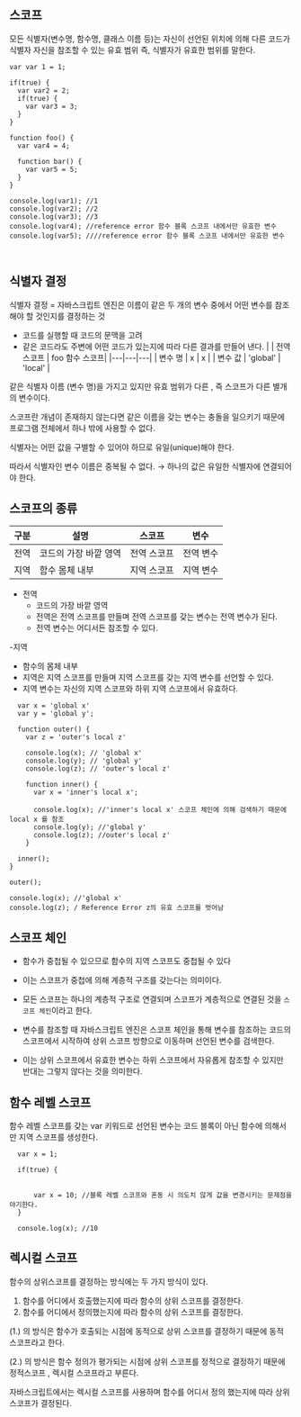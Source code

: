 ## 스코프
  모든 식별자(변수명, 함수명, 클래스 이름 등)는 자신이 선언된 위치에 의해 다른 코드가 식별자 자신을 참조할 수 있는 유효 범위
  즉, 식별자가 유효한 범위를 말한다.
```
var var 1 = 1;

if(true) {
  var var2 = 2;
  if(true) {
    var var3 = 3;
  }
}

function foo() {
  var var4 = 4;

  function bar() {
    var var5 = 5;
  }
}

console.log(var1); //1
console.log(var2); //2
console.log(var3); //3
console.log(var4); //reference error 함수 블록 스코프 내에서만 유효한 변수 
console.log(var5); ////reference error 함수 블록 스코프 내에서만 유효한 변수



```
## 식별자 결정
식별자 결정 = 자바스크립트 엔진은 이름이 같은 두 개의 변수 중에서 어떤 변수를 참조해야 할 것인지를 결정하는 것
- 코드를 실행할 때 코드의 문맥을 고려
- 같은 코드라도 주변에 어떤 코드가 있는지에 따라 다른 결과를 만들어 낸다.
  | | 전역 스코프 | foo 함수 스코프|
  |---|---|---|
  | 변수 명 | x | x |
  | 변수 값 | 'global' | 'local' |

같은 식별자 이름 (변수 명)을 가지고 있지만 유효 범위가 다른 , 즉 스코프가 다른 별개의 변수이다.

스코프란 개념이 존재하지 않는다면 같은 이름을 갖는 변수는 충돌을 일으키기 때문에 프로그램 전체에서 하나 밖에 사용할 수 없다. 

식별자는 어떤 값을 구별할 수 있어야 하므로 유일(unique)해야 한다.

따라서 식별자인 변수 이름은 중복될 수 없다. → 하나의 값은 유일한 식별자에 연결되어야 한다.

## 스코프의 종류
| 구분 | 설명 | 스코프 | 변수 |
|---|---|---|---|
| 전역 | 코드의 가장 바깥 영역 | 전역 스코프 | 전역 변수 | 
| 지역 | 함수 몸체 내부 | 지역 스코프 | 지역 변수 |

- 전역
   + 코드의 가장 바깥 영역
   + 전역은 전역 스코프를 만들며 전역 스코프를 갖는 변수는 전역 변수가 된다.
   + 전역 변수는 어디서든 참조할 수 있다.

-지역 
  + 함수의 몸체 내부
  + 지역은 지역 스코프를 만들며 지역 스코프를 갖는 지역 변수를 선언할 수 있다.
  + 지역 변수는 자신의 지역 스코프와 하위 지역 스코프에서 유효하다.

```
  var x = 'global x'
  var y = 'global y';

  function outer() {
    var z = 'outer's local z'

    console.log(x); // 'global x'
    console.log(y); // 'global y'
    console.log(z); // 'outer's local z'

    function inner() {
      var x = 'inner's local x';

      console.log(x); //'inner's local x' 스코프 체인에 의해 검색하기 때문에 local x 를 참조
      console.log(y); //'global y'
      console.log(z); //outer's local z'
    }

  inner();
}

outer();

console.log(x); //'global x'
console.log(z); / Reference Error z의 유효 스코프를 벗어남
```

## 스코프 체인
- 함수가 중첩될 수 있으므로 함수의 지역 스코프도 중첩될 수 있다
- 이는 스코프가 중첩에 의해 계층적 구조를 갖는다는 의미이다.
- 모든 스코프는 하나의 계층적 구조로 연결되며 스코프가 계층적으로 연결된 것을 `스코프 체인`이라고 한다.

- 변수를 참조할 때 자바스크립트 엔진은 스코프 체인을 통해 변수를 참조하는 코드의 스코프에서 시작하여 상위 스코프 방향으로 이동하며 선언된 변수를 검색한다.
- 이는 상위 스코프에서 유효한 변수는 하위 스코프에서 자유롭게 참조할 수 있지만 반대는 그렇지 않다는 것을 의미한다.

## 함수 레벨 스코프
함수 레벨 스코프를 갖는 var 키워드로 선언된 변수는 코드 블록이 아닌 함수에 의해서만 지역 스코프를 생성한다.
```
  var x = 1;

  if(true) {


      var x = 10; //블록 레벨 스코프와 혼동 시 의도치 않게 값을 변경시키는 문제점을 야기한다.
  }

  console.log(x); //10
```

## 렉시컬 스코프

함수의 상위스코프를 결정하는 방식에는 두 가지 방식이 있다.
  1. 함수를 어디에서 호출했는지에 따라 함수의 상위 스코프를 결정한다.
  2. 함수를 어디에서 정의했는지에 따라 함수의 상위 스코프를 결정한다.

(1.) 의 방식은 함수가 호출되는 시점에 동적으로 상위 스코프를 결정하기 때문에 동적 스코프라고 한다.

(2.) 의 방식은 함수 정의가 평가되는 시점에 상위 스코프를 정적으로 결정하기 때문에 정적스코프 , 렉시컬 스코프라고 부른다.

자바스크립트에서는 렉시컬 스코프를 사용하며 함수를 어디서 정의 했는지에 따라 상위 스코프가 결정된다.

